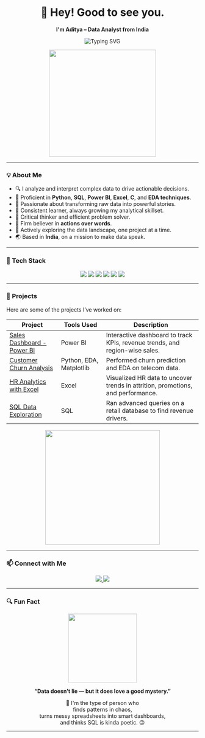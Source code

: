 <h1 align="center">👋 Hey! Good to see you.</h1>

<p align="center"><strong>I'm Aditya – Data Analyst from India</strong> </p>

<p align="center">
  <img src="https://readme-typing-svg.herokuapp.com?font=Fira+Code&size=24&pause=1000&color=00BFFF&center=true&vCenter=true&width=600&lines=Exploring+data+to+uncover+insights;Excel+%7C+Python+%7C+SQL+%7C+Power+BI+%7C+C+%7C+EDA" alt="Typing SVG" />
</p>

<p align="center">
  <img src="https://media.giphy.com/media/qgQUggAC3Pfv687qPC/giphy.gif" width="280" />
</p>

---

### 💡 About Me

- 🔍 I analyze and interpret complex data to drive actionable decisions.
- 💼 Proficient in **Python**, **SQL**, **Power BI**, **Excel**, **C**, and **EDA techniques**.
- 🎯 Passionate about transforming raw data into powerful stories.
- 🧠 Consistent learner, always growing my analytical skillset.
- 🔧 Critical thinker and efficient problem solver.
- 🚀 Firm believer in **actions over words**.
- 🌱 Actively exploring the data landscape, one project at a time.
- 🌏 Based in **India**, on a mission to make data speak.

---

### 🚀 Tech Stack

<p align="center">
  <img src="https://img.shields.io/badge/Microsoft%20Excel-217346?style=for-the-badge&logo=microsoft-excel&logoColor=white" />
  <img src="https://img.shields.io/badge/Python-3776AB?style=for-the-badge&logo=python&logoColor=white" />
  <img src="https://img.shields.io/badge/SQL-003B57?style=for-the-badge&logo=postgresql&logoColor=white" />
  <img src="https://img.shields.io/badge/Power%20BI-F2C811?style=for-the-badge&logo=powerbi&logoColor=black" />
  <img src="https://img.shields.io/badge/EDA-FF6F00?style=for-the-badge" />
  <img src="https://img.shields.io/badge/C-00599C?style=for-the-badge&logo=c&logoColor=white" />
</p>

---

### 📂 Projects

Here are some of the projects I’ve worked on:

| Project | Tools Used | Description |
|--------|------------|-------------|
| [Sales Dashboard - Power BI](https://github.com/your-username/sales-dashboard-powerbi) | Power BI | Interactive dashboard to track KPIs, revenue trends, and region-wise sales. |
| [Customer Churn Analysis](https://github.com/your-username/customer-churn-python) | Python, EDA, Matplotlib | Performed churn prediction and EDA on telecom data. |
| [HR Analytics with Excel](https://github.com/your-username/hr-analytics-excel) | Excel | Visualized HR data to uncover trends in attrition, promotions, and performance. |
| [SQL Data Exploration](https://github.com/your-username/sql-data-analysis) | SQL | Ran advanced queries on a retail database to find revenue drivers. |

<p align="center">
  <img src="https://media2.giphy.com/media/v1.Y2lkPTc5MGI3NjExczI4aWdnMGx1d3d0ZHhzMzg2ODlzOThnZHM1OGpyaGFka3k3ajM1ZCZlcD12MV9pbnRlcm5hbF9naWZfYnlfaWQmY3Q9Zw/bmQBu3aSF0DxadphkG/giphy.gif" width="300" />
</p>

---

### 📫 Connect with Me

<p align="center">
  <a href="https://www.linkedin.com/in/your-linkedin" target="_blank">
    <img src="https://img.shields.io/badge/LinkedIn-blue?style=for-the-badge&logo=linkedin&logoColor=white" />
  </a>
  <a href="mailto:your.email@example.com">
    <img src="https://img.shields.io/badge/Gmail-D14836?style=for-the-badge&logo=gmail&logoColor=white" />
  </a>
</p>

---

### 🔍 Fun Fact

<p align="center">
  <img src="https://media3.giphy.com/media/v1.Y2lkPTc5MGI3NjExb2V0YXdqNzUwYnB1Z244YTIzeWZtN2UzNXJuc3VrdzJpbTN6cXdjeiZlcD12MV9pbnRlcm5hbF9naWZfYnlfaWQmY3Q9Zw/V4M1Mqr3vBe8QrXdYK/giphy.gif" width="180" />
</p>

<p align="center"><strong>“Data doesn’t lie — but it does love a good mystery.”</strong></p>

<p align="center">
  🧩 I'm the type of person who<br>
   finds patterns in chaos,<br>
   turns messy spreadsheets into smart dashboards,<br>
   and thinks SQL is kinda poetic. 😉
</p>

---
